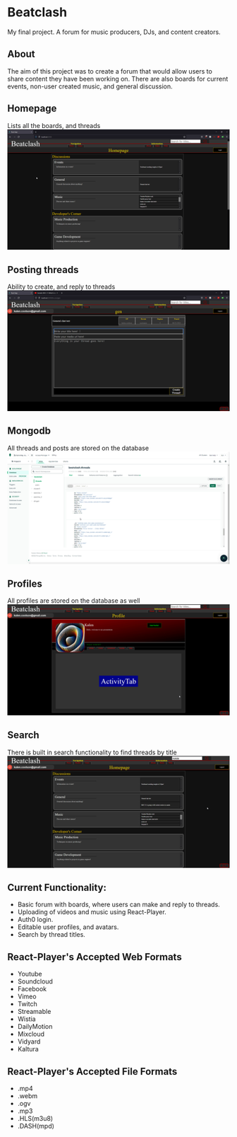 # Beatclash
My final project. A forum for music producers, DJs, and content creators.

## About
The aim of this project was to create a forum that would allow users to share content they have been working on. There are also boards for current events, non-user created music, and general discussion.

## Homepage
Lists all the boards, and threads
![homepage gif](./_ReadmeImages/Home.gif)

## Posting threads
Ability to create, and reply to threads
![thread gif](./_ReadmeImages/Posts.gif)

## Mongodb
All threads and posts are stored on the database
![mongo gif](./_ReadmeImages/Mongo.gif)

## Profiles
All profiles are stored on the database as well
![profile gif](./_ReadmeImages/Profile.gif)

## Search
There is built in search functionality to find threads by title
![profile gif](./_ReadmeImages/Search.gif)

## Current Functionality:
* Basic forum with boards, where users can make and reply to threads.
* Uploading of videos and music using React-Player.
* Auth0 login.
* Editable user profiles, and avatars.
* Search by thread titles.

## React-Player's Accepted Web Formats
* Youtube
* Soundcloud
* Facebook
* Vimeo
* Twitch
* Streamable
* Wistia
* DailyMotion
* Mixcloud
* Vidyard
* Kaltura

## React-Player's Accepted File Formats
* .mp4
* .webm
* .ogv
* .mp3
* .HLS(m3u8)
* .DASH(mpd)